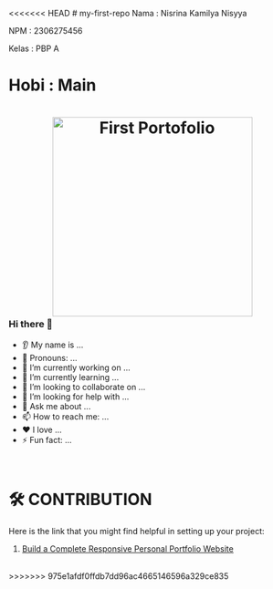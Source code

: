 <<<<<<< HEAD
﻿# my-first-repo
Nama : Nisrina Kamilya Nisyya

NPM : 2306275456

Kelas : PBP A

Hobi : Main
=======
# <p align="center"><img src="staticfiles/assets/logo/icon_horizontal.png" style="width: 350px; margin-bottom: -25px" alt="First Portofolio"></p>

### Hi there 👋
* 👂 My name is ...
* 👩 Pronouns: ...
* 🔭 I’m currently working on ...
* 🌱 I’m currently learning ...
* 🤝 I’m looking to collaborate on ...
* 🤔 I’m looking for help with ...
* 💬 Ask me about ...
* 📫 How to reach me: ...
* ❤️ I love ...
* ⚡ Fun fact: ...

<br>

# 🛠️ **CONTRIBUTION**<be>

Here is the link that you might find helpful in setting up your project:
1. [Build a Complete Responsive Personal Portfolio Website](https://youtu.be/XRSQHkzrQGQ?si=0jVE0dnChuiInPD0)

<br>
>>>>>>> 975e1afdf0ffdb7dd96ac4665146596a329ce835
